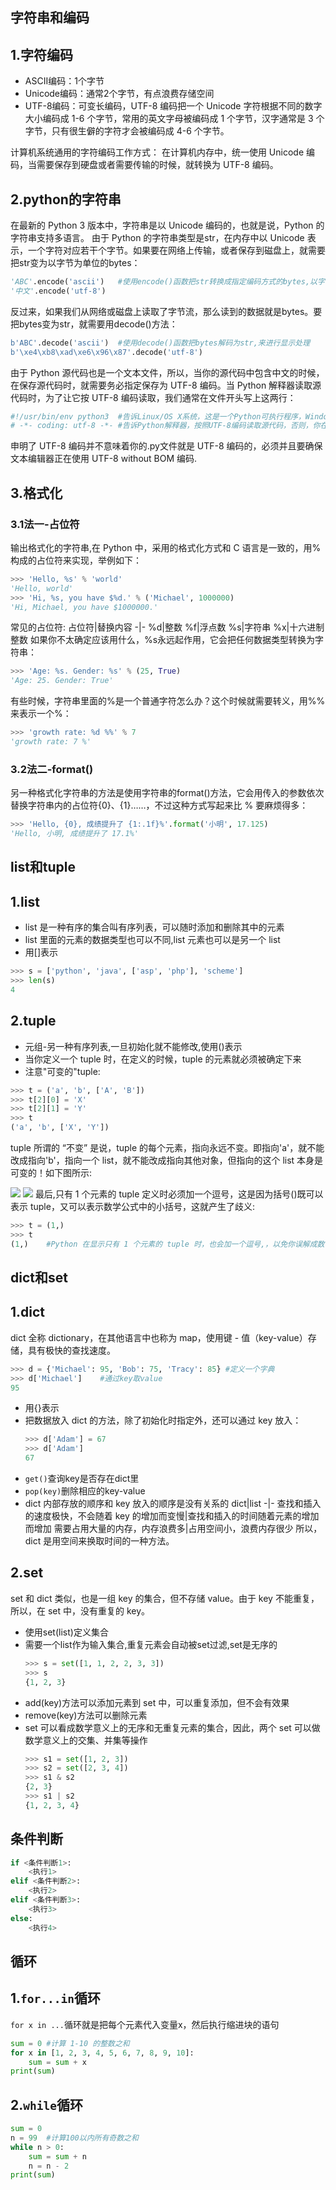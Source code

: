 字符串和编码
-------
## 1.字符编码
- ASCII编码：1个字节
- Unicode编码：通常2个字节，有点浪费存储空间
- UTF-8编码：可变长编码，UTF-8 编码把一个 Unicode 字符根据不同的数字大小编码成 1-6 个字节，常用的英文字母被编码成 1 个字节，汉字通常是 3 个字节，只有很生僻的字符才会被编码成 4-6 个字节。

计算机系统通用的字符编码工作方式：
在计算机内存中，统一使用 Unicode 编码，当需要保存到硬盘或者需要传输的时候，就转换为 UTF-8 编码。

## 2.python的字符串
在最新的 Python 3 版本中，字符串是以 Unicode 编码的，也就是说，Python 的字符串支持多语言。
由于 Python 的字符串类型是str，在内存中以 Unicode 表示，一个字符对应若干个字节。如果要在网络上传输，或者保存到磁盘上，就需要把str变为以字节为单位的bytes：
```python
'ABC'.encode('ascii')	#使用encode()函数把str转换成指定编码方式的bytes,以字节来进行传输
'中文'.encode('utf-8')
```

反过来，如果我们从网络或磁盘上读取了字节流，那么读到的数据就是bytes。要把bytes变为str，就需要用decode()方法：
```python
b'ABC'.decode('ascii')	#使用decode()函数把bytes解码为str,来进行显示处理
b'\xe4\xb8\xad\xe6\x96\x87'.decode('utf-8')
```

由于 Python 源代码也是一个文本文件，所以，当你的源代码中包含中文的时候，在保存源代码时，就需要务必指定保存为 UTF-8 编码。当 Python 解释器读取源代码时，为了让它按 UTF-8 编码读取，我们通常在文件开头写上这两行：
```python
#!/usr/bin/env python3	#告诉Linux/OS X系统，这是一个Python可执行程序，Windows系统会忽略这个注释；
# -*- coding: utf-8 -*-	#告诉Python解释器，按照UTF-8编码读取源代码，否则，你在源代码中写的中文输出可能会有乱码。
```
申明了 UTF-8 编码并不意味着你的.py文件就是 UTF-8 编码的，必须并且要确保文本编辑器正在使用 UTF-8 without BOM 编码.

## 3.格式化
### 3.1法一-占位符
输出格式化的字符串,在 Python 中，采用的格式化方式和 C 语言是一致的，用%构成的占位符来实现，举例如下：
```python
>>> 'Hello, %s' % 'world'
'Hello, world'
>>> 'Hi, %s, you have $%d.' % ('Michael', 1000000)
'Hi, Michael, you have $1000000.'
```
常见的占位符:
占位符|替换内容
-|-
%d|整数
%f|浮点数
%s|字符串
%x|十六进制整数
如果你不太确定应该用什么，%s永远起作用，它会把任何数据类型转换为字符串：
```python
>>> 'Age: %s. Gender: %s' % (25, True)
'Age: 25. Gender: True'
```
有些时候，字符串里面的%是一个普通字符怎么办？这个时候就需要转义，用%%来表示一个%：
```python
>>> 'growth rate: %d %%' % 7  
'growth rate: 7 %'
```
### 3.2法二-format()
另一种格式化字符串的方法是使用字符串的format()方法，它会用传入的参数依次替换字符串内的占位符{0}、{1}……，不过这种方式写起来比 % 要麻烦得多：
```python
>>> 'Hello, {0}, 成绩提升了 {1:.1f}%'.format('小明', 17.125)
'Hello, 小明, 成绩提升了 17.1%'
```

list和tuple
--------
## 1.list
- list 是一种有序的集合叫有序列表，可以随时添加和删除其中的元素
- list 里面的元素的数据类型也可以不同,list 元素也可以是另一个 list
- 用[]表示
```python
>>> s = ['python', 'java', ['asp', 'php'], 'scheme']
>>> len(s)
4
```

## 2.tuple
- 元组-另一种有序列表,一旦初始化就不能修改,使用()表示
- 当你定义一个 tuple 时，在定义的时候，tuple 的元素就必须被确定下来
- 注意"可变的"tuple:
```python
>>> t = ('a', 'b', ['A', 'B'])
>>> t[2][0] = 'X'
>>> t[2][1] = 'Y'
>>> t
('a', 'b', ['X', 'Y'])
```
tuple 所谓的 “不变” 是说，tuple 的每个元素，指向永远不变。即指向'a'，就不能改成指向'b'，指向一个 list，就不能改成指向其他对象，但指向的这个 list 本身是可变的！如下图所示:

![](images/tuple_1.png) ![](images/tuple_2.png)
最后,只有 1 个元素的 tuple 定义时必须加一个逗号，这是因为括号()既可以表示 tuple，又可以表示数学公式中的小括号，这就产生了歧义:
```python
>>> t = (1,)
>>> t
(1,)	#Python 在显示只有 1 个元素的 tuple 时，也会加一个逗号,，以免你误解成数学计算意义上的括号。
```

dict和set
-------
## 1.dict
dict 全称 dictionary，在其他语言中也称为 map，使用键 - 值（key-value）存储，具有极快的查找速度。
```python
>>> d = {'Michael': 95, 'Bob': 75, 'Tracy': 85}	#定义一个字典
>>> d['Michael']	#通过key取value
95
```
- 用{}表示
- 把数据放入 dict 的方法，除了初始化时指定外，还可以通过 key 放入：
    ```python
    >>> d['Adam'] = 67
    >>> d['Adam']
    67
    ```
- `get()`查询key是否存在dict里
- `pop(key)`删除相应的key-value
-  dict 内部存放的顺序和 key 放入的顺序是没有关系的
dict|list
-|-
查找和插入的速度极快，不会随着 key 的增加而变慢|查找和插入的时间随着元素的增加而增加
需要占用大量的内存，内存浪费多|占用空间小，浪费内存很少
所以，dict 是用空间来换取时间的一种方法。

## 2.set
set 和 dict 类似，也是一组 key 的集合，但不存储 value。由于 key 不能重复，所以，在 set 中，没有重复的 key。
- 使用set(list)定义集合
- 需要一个list作为输入集合,重复元素会自动被set过滤,set是无序的
    ```python
    >>> s = set([1, 1, 2, 2, 3, 3])
    >>> s
    {1, 2, 3}
    ```
- add(key)方法可以添加元素到 set 中，可以重复添加，但不会有效果
- remove(key)方法可以删除元素
- set 可以看成数学意义上的无序和无重复元素的集合，因此，两个 set 可以做数学意义上的交集、并集等操作
    ```python
    >>> s1 = set([1, 2, 3])
    >>> s2 = set([2, 3, 4])
    >>> s1 & s2
    {2, 3}
    >>> s1 | s2
    {1, 2, 3, 4}
    ```

条件判断
----------
```python
if <条件判断1>:
    <执行1>
elif <条件判断2>:
    <执行2>
elif <条件判断3>:
    <执行3>
else:
    <执行4>
```

循环
-------
## 1.`for...in`循环
`for x in ...`循环就是把每个元素代入变量x，然后执行缩进块的语句

```python
sum = 0	#计算 1-10 的整数之和
for x in [1, 2, 3, 4, 5, 6, 7, 8, 9, 10]:
    sum = sum + x
print(sum)
```

## 2.`while`循环
```python
sum = 0
n = 99	#计算100以内所有奇数之和
while n > 0:
    sum = sum + n
    n = n - 2
print(sum)
```